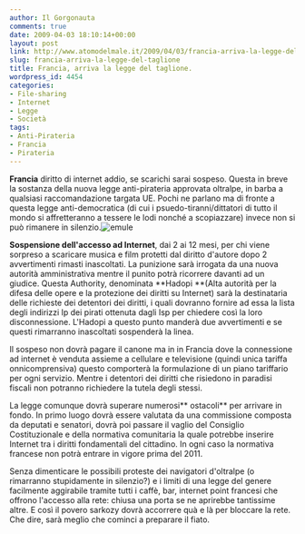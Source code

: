```yaml
---
author: Il Gorgonauta
comments: true
date: 2009-04-03 18:10:14+00:00
layout: post
link: http://www.atomodelmale.it/2009/04/03/francia-arriva-la-legge-del-taglione/
slug: francia-arriva-la-legge-del-taglione
title: Francia, arriva la legge del taglione.
wordpress_id: 4454
categories:
- File-sharing
- Internet
- Legge
- Società
tags:
- Anti-Pirateria
- Francia
- Pirateria
---
```


**Francia** diritto di internet addio, se scarichi sarai sospeso. Questa in breve la sostanza della nuova legge anti-pirateria approvata oltralpe, in barba a qualsiasi raccomandazione targata UE. Pochi ne parlano ma di fronte a questa legge anti-democratica (di cui i psuedo-tiranni/dittatori di tutto il mondo si affretteranno a tessere le lodi nonché a scopiazzare) invece non si può rimanere in silenzio.![emule](http://www.atomodelmale.it/wp-content/uploads/2009/04/emule.jpg)

**Sospensione dell'accesso ad Internet**, dai 2 ai 12 mesi, per chi viene sorpreso a scaricare musica e film protetti dal diritto d'autore dopo 2 avvertimenti rimasti inascoltati. La punizione sarà irrogata da una nuova autorità amministrativa mentre il punito potrà ricorrere davanti ad un giudice. Questa Authority, denominata **Hadopi **(Alta autorità per la difesa delle opere e la protezione dei diritti su Internet) sarà la destinataria delle richieste dei detentori dei diritti, i quali dovranno fornire ad essa la lista degli indirizzi Ip dei pirati ottenuta dagli Isp per chiedere così la loro disconnessione. L'Hadopi a questo punto manderà due avvertimenti e se questi rimarranno inascoltati sospenderà la linea.

Il sospeso non dovrà pagare il canone ma in in Francia dove la connessione ad internet è venduta assieme a cellulare e televisione (quindi unica tariffa onnicomprensiva) questo comporterà la formulazione di un piano tariffario per ogni servizio. Mentre i detentori dei diritti che risiedono in paradisi fiscali non potranno richiedere la tutela degli stessi.

<!-- more -->


La legge comunque dovrà superare numerosi** ostacoli** per arrivare in fondo. In primo luogo dovrà essere valutata da una commissione composta da deputati e senatori, dovrà poi passare il vaglio del Consiglio Costituzionale e della normativa comunitaria la quale potrebbe inserire Internet tra i diritti fondamentali del cittadino. In ogni caso la normativa francese non potrà entrare in vigore prima del 2011.

Senza dimenticare le possibili proteste dei navigatori d'oltralpe (o rimarranno stupidamente in silenzio?) e i limiti di una legge del genere facilmente aggirabile tramite tutti i caffè, bar, internet point francesi che offrono l'accesso alla rete: chiusa una porta se ne aprirebbe tantissime altre. E così il povero sarkozy dovrà accorrere quà e là per bloccare la rete. Che dire, sarà meglio che cominci a preparare il fiato.
